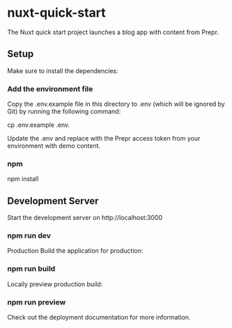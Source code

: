 # nuxt-quick-start
The Nuxt quick start project launches a blog app with content from Prepr.

## Setup
Make sure to install the dependencies:

### Add the environment file
Copy the .env.example file in this directory to .env (which will be ignored by Git) by running the following command:

cp .env.example .env.

Update the .env and replace <YOUR-ACCESS-TOKEN> with the Prepr access token from your environment with demo content.

### npm
npm install

## Development Server
Start the development server on http://localhost:3000

### npm run dev
Production
Build the application for production:

### npm run build
Locally preview production build:

### npm run preview
Check out the deployment documentation for more information.

